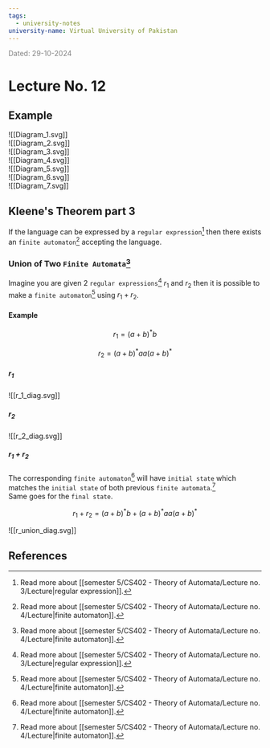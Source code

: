 ```yaml
---
tags:
  - university-notes
university-name: Virtual University of Pakistan
---
```


<span style="color: gray;">Dated: 29-10-2024</span>

# Lecture No. 12

## Example

![[Diagram_1.svg]]  
![[Diagram_2.svg]]  
![[Diagram_3.svg]]  
![[Diagram_4.svg]]  
![[Diagram_5.svg]]  
![[Diagram_6.svg]]  
![[Diagram_7.svg]]

## Kleene's Theorem part 3

If the language can be expressed by a `regular expression`[^1] then there exists an `finite automaton`[^2] accepting the language.

### Union of Two `Finite Automata`[^2]

Imagine you are given 2 `regular expressions`[^1] $r_1$ and $r_2$ then it is possible to make a `finite automaton`[^2] using $r_1 + r_2$.

#### Example

$$r_1 = (a + b)^*b$$

$$r_2 = (a + b)^* aa (a + b)^*$$

##### $r_1$

![[r_1_diag.svg]]

##### $r_2$

![[r_2_diag.svg]]

##### $r_1 + r_2$

The corresponding `finite automaton`[^2] will have `initial state` which matches the `initial state` of both previous `finite automata`.[^2]  
Same goes for the `final state`.  

$$r_1 + r_2 = (a + b)^*b + (a + b)^* aa (a + b)^*$$

![[r_union_diag.svg]]

## References

[^1]: Read more about [[semester 5/CS402 - Theory of Automata/Lecture no. 3/Lecture|regular expression]].
[^2]: Read more about [[semester 5/CS402 - Theory of Automata/Lecture no. 4/Lecture|finite automaton]].